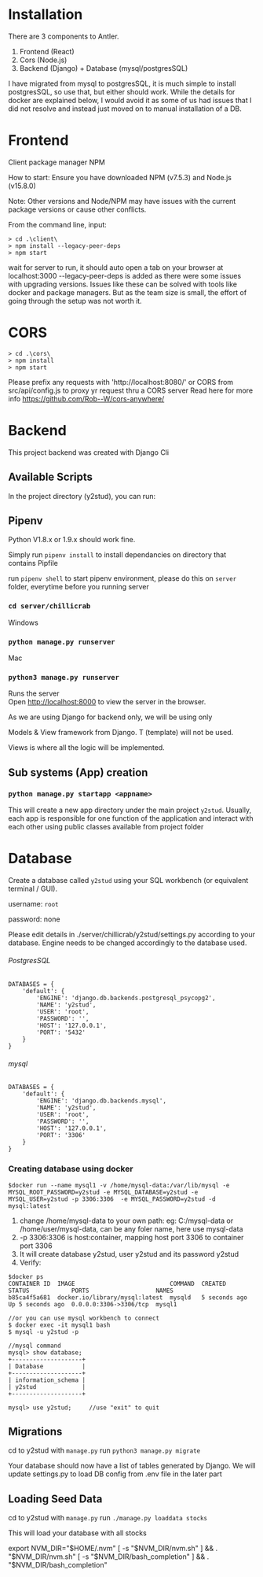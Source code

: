 # Installation

There are 3 components to Antler.

1. Frontend (React)
2. Cors (Node.js)
3. Backend (Django) + Database (mysql/postgresSQL)

I have migrated from mysql to postgresSQL, it is much simple to install postgresSQL, so use that, but either should work. While the details for docker are explained below,
I would avoid it as some of us had issues that I did not resolve and instead just moved on to manual installation of a DB.

# Frontend

Client package manager NPM

How to start:
Ensure you have downloaded NPM (v7.5.3) and Node.js (v15.8.0)

Note: Other versions and Node/NPM may have issues with the current package versions or cause other conflicts.

From the command line, input:

```
> cd .\client\
> npm install --legacy-peer-deps
> npm start
```

wait for server to run, it should auto open a tab on your browser at localhost:3000
--legacy-peer-deps is added as there were some issues with upgrading versions. Issues like these can be
solved with tools like docker and package managers. But as the team size is small, the effort of going
through the setup was not worth it.

# CORS

```
> cd .\cors\
> npm install
> npm start
```

Please prefix any requests with 'http://localhost:8080/' or CORS from src/api/config.js to proxy yr request thru a CORS server
Read here for more info https://github.com/Rob--W/cors-anywhere/

# Backend

This project backend was created with Django Cli

## Available Scripts

In the project directory (y2stud), you can run:

## Pipenv

Python V1.8.x or 1.9.x should work fine.

Simply run `pipenv install` to install dependancies on directory that contains Pipfile

run `pipenv shell` to start pipenv environment, please do this on `server` folder, everytime before you running server

### `cd server/chillicrab`

Windows

### `python manage.py runserver`

Mac

### `python3 manage.py runserver`

Runs the server<br />
Open [http://localhost:8000](http://localhost:8000) to view the server in the browser.

As we are using Django for backend only, we will be using only

Models & View framework from Django. T (template) will not be used.

Views is where all the logic will be implemented.

## Sub systems (App) creation

### `python manage.py startapp <appname>`

This will create a new app directory under the main project `y2stud`.
Usually, each app is responsible for one function of the application and interact with each other using public classes available from project folder

# Database

Create a database called `y2stud` using your SQL workbench (or equivalent terminal / GUI).

username: `root`

password: none

Please edit details in ./server/chillicrab/y2stud/settings.py according to your database.
Engine needs to be changed accordingly to the database used.

###### PostgresSQL
```
DATABASES = {
    'default': {
        'ENGINE': 'django.db.backends.postgresql_psycopg2',
        'NAME': 'y2stud',
        'USER': 'root',
        'PASSWORD': '',
        'HOST': '127.0.0.1',
        'PORT': '5432'
    }
}
```

###### mysql
```
DATABASES = {
    'default': {
        'ENGINE': 'django.db.backends.mysql',
        'NAME': 'y2stud',
        'USER': 'root',
        'PASSWORD': '',
        'HOST': '127.0.0.1',
        'PORT': '3306'
    }
}
```

### Creating database using docker

```
$docker run --name mysql1 -v /home/mysql-data:/var/lib/mysql -e MYSQL_ROOT_PASSWORD=y2stud -e MYSQL_DATABASE=y2stud -e MYSQL_USER=y2stud -p 3306:3306  -e MYSQL_PASSWORD=y2stud -d mysql:latest
```

1. change /home/mysql-data to your own path: eg: C:/mysql-data or /home/user/mysql-data, can be any foler name, here use mysql-data
2. -p 3306:3306 is host:container, mapping host port 3306 to container port 3306
3. It will create database y2stud, user y2stud and its password y2stud
4. Verify:

```
$docker ps
CONTAINER ID  IMAGE                           COMMAND  CREATED        STATUS            PORTS                   NAMES
b85ca4f5a681  docker.io/library/mysql:latest  mysqld   5 seconds ago  Up 5 seconds ago  0.0.0.0:3306->3306/tcp  mysql1

//or you can use mysql workbench to connect
$ docker exec -it mysql1 bash
$ mysql -u y2stud -p

//mysql command
mysql> show database;
+--------------------+
| Database           |
+--------------------+
| information_schema |
| y2stud             |
+--------------------+

mysql> use y2stud;     //use "exit" to quit
```

## Migrations

cd to y2stud with `manage.py`
run `python3 manage.py migrate`

Your database should now have a list of tables generated by Django. We will update settings.py to load DB config from .env file in the later part

## Loading Seed Data

cd to y2stud with `manage.py`
run `./manage.py loaddata stocks`

This will load your database with all stocks


export NVM_DIR="$HOME/.nvm"
[ -s "$NVM_DIR/nvm.sh" ] && \. "$NVM_DIR/nvm.sh"
[ -s "$NVM_DIR/bash_completion" ] && \. "$NVM_DIR/bash_completion"